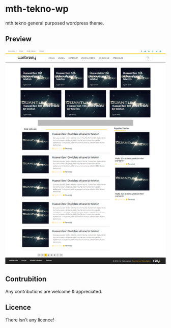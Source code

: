 # mth-tekno-wp
mth.tekno general purposed wordpress theme.

## Preview
![Theme Preview](screenshot.png)

## Contrubition
Any contributions are welcome & appreciated.

## Licence
There isn't any licence!
